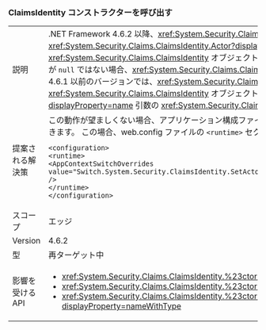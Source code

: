 ### <a name="calls-to-claimsidentity-constructors"></a>ClaimsIdentity コンストラクターを呼び出す

|   |   |
|---|---|
|説明|.NET Framework 4.6.2 以降、<xref:System.Security.Claims.ClaimsIdentity> コンストラクターと <xref:System.Security.Principal.IIdentity?displayProperty=name> パラメーターの組み合わせで <xref:System.Security.Claims.ClaimsIdentity.Actor?displayProperty=name> プロパティが設定されるしくみに変更があります。 <xref:System.Security.Principal.IIdentity?displayProperty=name> 引数が <xref:System.Security.Claims.ClaimsIdentity> オブジェクトで、その <xref:System.Security.Claims.ClaimsIdentity> オブジェクトの <xref:System.Security.Claims.ClaimsIdentity.Actor?displayProperty=name> プロパティが <code>null</code> ではない場合、<xref:System.Security.Claims.ClaimsIdentity.Clone> メソッドを使用して <xref:System.Security.Claims.ClaimsIdentity.Actor?displayProperty=name> プロパティがアタッチされます。 Framework 4.6.1 以前のバージョンでは、<xref:System.Security.Claims.ClaimsIdentity.Actor?displayProperty=name> プロパティは既存の参照として付けられます。この変更によって、.NET Framework 4.6.2 以降、新しい <xref:System.Security.Claims.ClaimsIdentity> オブジェクトの <xref:System.Security.Claims.ClaimsIdentity.Actor?displayProperty=name> プロパティはコンストラクターの <xref:System.Security.Principal.IIdentity?displayProperty=name> 引数の <xref:System.Security.Claims.ClaimsIdentity.Actor?displayProperty=name> プロパティとは等しくなくなります。 .NET Framework 4.6.1 以前のバージョンでは、等しくなります。|
|提案される解決策|この動作が望ましくない場合、アプリケーション構成ファイルで <code>Switch.System.Security.ClaimsIdentity.SetActorAsReferenceWhenCopyingClaimsIdentity</code> スイッチを <code>true</code> に設定して以前の動作を復元することができます。 この場合、web.config ファイルの <code>&lt;runtime&gt;</code> セクションに次を追加します。<pre><code class="lang-xml">&lt;configuration&gt;&#13;&#10;&lt;runtime&gt;&#13;&#10;&lt;AppContextSwitchOverrides value=&quot;Switch.System.Security.ClaimsIdentity.SetActorAsReferenceWhenCopyingClaimsIdentity=true&quot; /&gt;&#13;&#10;&lt;/runtime&gt;&#13;&#10;&lt;/configuration&gt;&#13;&#10;</code></pre>|
|スコープ|エッジ|
|Version|4.6.2|
|型|再ターゲット中|
|影響を受ける API|<ul><li><xref:System.Security.Claims.ClaimsIdentity.%23ctor(System.Security.Principal.IIdentity)?displayProperty=nameWithType></li><li><xref:System.Security.Claims.ClaimsIdentity.%23ctor(System.Security.Principal.IIdentity,System.Collections.Generic.IEnumerable{System.Security.Claims.Claim})?displayProperty=nameWithType></li><li><xref:System.Security.Claims.ClaimsIdentity.%23ctor(System.Security.Principal.IIdentity,System.Collections.Generic.IEnumerable{System.Security.Claims.Claim},System.String,System.String,System.String)?displayProperty=nameWithType></li></ul>|

